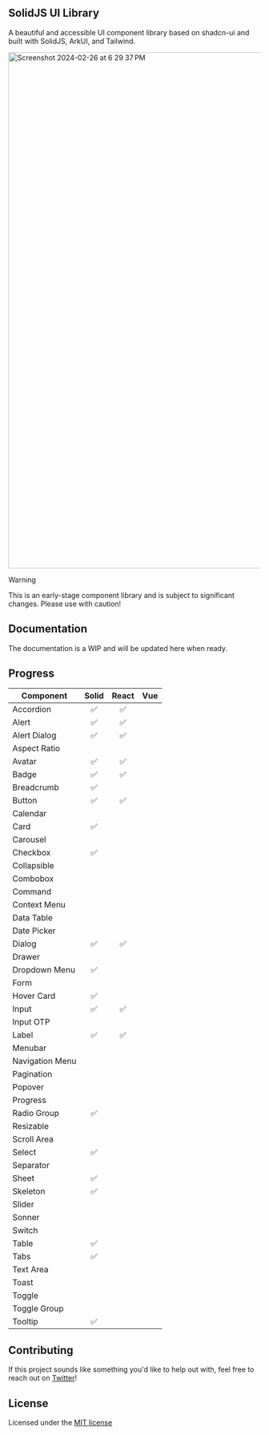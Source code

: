 ## SolidJS UI Library

A beautiful and accessible UI component library based on shadcn-ui and built with SolidJS, ArkUI, and Tailwind.

<img width="1030" alt="Screenshot 2024-02-26 at 6 29 37 PM" src="https://github.com/alexwhitmore/solidjs-ui/assets/57722812/f4db52f4-e13e-4e0a-bd63-cf4bde13a4ce">

> [!WARNING]
> This is an early-stage component library and is subject to significant changes. Please use with caution!

## Documentation

The documentation is a WIP and will be updated here when ready. 

## Progress

| Component       | Solid | React | Vue |
|---------------- |:-----:|:-----:|:---:|
| Accordion       |   ✅   |   ✅  |     |
| Alert           |   ✅   |   ✅  |     |
| Alert Dialog    |   ✅   |   ✅  |     |
| Aspect Ratio    |        |      |     |
| Avatar          |   ✅   |   ✅  |     |
| Badge           |   ✅   |   ✅  |     |
| Breadcrumb      |   ✅    |     |     |
| Button          |   ✅   |   ✅  |     |
| Calendar        |        |       |     |
| Card            |   ✅   |       |     |
| Carousel        |        |       |     |
| Checkbox        |   ✅   |       |     |
| Collapsible     |        |     |     |
| Combobox        |        |     |     |
| Command         |        |     |     |
| Context Menu    |        |     |     |
| Data Table      |        |     |     |
| Date Picker     |        |     |     |
| Dialog          |   ✅   |   ✅  |     |
| Drawer          |        |       |     |
| Dropdown Menu   |   ✅   |       |     |
| Form            |        |       |     |
| Hover Card      |   ✅   |       |     |
| Input           |   ✅   |   ✅  |     |
| Input OTP       |        |     |     |
| Label           |   ✅   |   ✅  |     |
| Menubar         |        |       |     |
| Navigation Menu |        |       |     |
| Pagination      |        |       |     |
| Popover         |        |       |     |
| Progress        |        |       |     |
| Radio Group     |   ✅   |       |     |
| Resizable       |        |       |     |
| Scroll Area     |        |       |     |
| Select          |   ✅   |       |     |
| Separator       |        |       |     |
| Sheet           |   ✅   |       |     |
| Skeleton        |   ✅   |       |     |
| Slider          |        |       |     |
| Sonner          |        |       |     |
| Switch          |        |       |     |
| Table           |   ✅   |       |     |
| Tabs            |   ✅   |       |     |
| Text Area       |        |       |     |
| Toast           |        |       |     |
| Toggle          |        |       |     |
| Toggle Group    |        |       |     |
| Tooltip         |   ✅   |       |     |


## Contributing

If this project sounds like something you'd like to help out with, feel free to reach out on [Twitter](https://twitter.com/theAlexWhitmore)!

## License

Licensed under the [MIT license](https://github.com/alexwhitmore/solidjs-ui/tree/main?tab=MIT-1-ov-file#readme)
